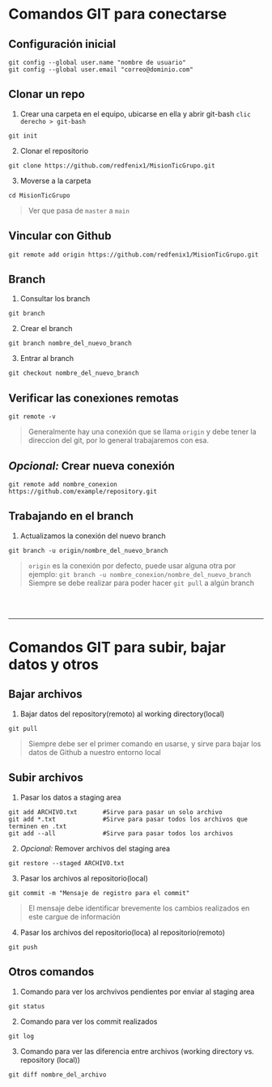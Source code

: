# Comandos GIT para conectarse
## Configuración inicial
```
git config --global user.name "nombre de usuario"
git config --global user.email "correo@dominio.com"
```
## Clonar un repo
1. Crear una carpeta en el equipo, ubicarse en ella y abrir git-bash ```clic derecho > git-bash```
```
git init
```
2. Clonar el repositorio
```
git clone https://github.com/redfenix1/MisionTicGrupo.git
```
3. Moverse a la carpeta
```
cd MisionTicGrupo
```
>Ver que pasa de ```master``` a ```main```
## Vincular con Github
```
git remote add origin https://github.com/redfenix1/MisionTicGrupo.git
```
## Branch
1. Consultar los branch
```
git branch
```
2. Crear el branch
```
git branch nombre_del_nuevo_branch
```
3. Entrar al branch
```
git checkout nombre_del_nuevo_branch
```
## Verificar las conexiones remotas
```
git remote -v
```
>Generalmente hay una conexión que se llama ```origin``` y debe tener la direccion del git, por lo general trabajaremos con esa.
## *Opcional:* Crear nueva conexión
```
git remote add nombre_conexion https://github.com/example/repository.git
```
## Trabajando en el branch
1. Actualizamos la conexión del nuevo branch
```
git branch -u origin/nombre_del_nuevo_branch
```
>```origin``` es la conexión por defecto, puede usar alguna otra por ejemplo: ```git branch -u nombre_conexion/nombre_del_nuevo_branch```
>Siempre se debe realizar para poder hacer ```git pull``` a algún branch
<br>
<br>

***

# Comandos GIT para subir, bajar datos y otros
## Bajar archivos
1. Bajar datos del repository(remoto) al working directory(local)
```
git pull
```
> Siempre debe ser el primer comando en usarse, y sirve para bajar los datos de Github a nuestro entorno local
## Subir archivos
1. Pasar los datos a staging area
```
git add ARCHIVO.txt       #Sirve para pasar un solo archivo
git add *.txt             #Sirve para pasar todos los archivos que terminen en .txt
git add --all             #Sirve para pasar todos los archivos
```
2. *Opcional:* Remover archivos del staging area
```
git restore --staged ARCHIVO.txt
```
3. Pasar los archivos al repositorio(local)
```
git commit -m "Mensaje de registro para el commit"
```
>El mensaje debe identificar brevemente los cambios realizados en este cargue de información
4. Pasar los archivos del repositorio(loca) al repositorio(remoto)
```
git push
```
## Otros comandos
1. Comando para ver los archvivos pendientes por enviar al staging area
```
git status
```
2. Comando para ver los commit realizados
```
git log
```
3. Comando para ver las diferencia entre archivos (working directory vs. repository (local))
```
git diff nombre_del_archivo
```
